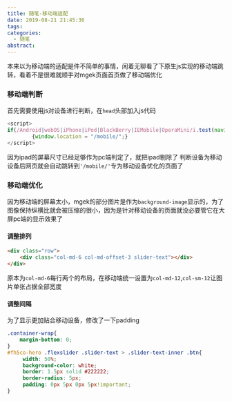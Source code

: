 ```yaml
---
title: 随笔-移动端适配
date: 2019-08-21 21:45:36
tags:
categories:
  - 随笔
abstract:
---
```


本来以为移动端的适配是件不简单的事情，闲着无聊看了下原生js实现的移动端跳转，看着不是很难就顺手对mgek页面首页做了移动端优化

<!--more-->

### 移动端判断

首先需要使用js对设备进行判断，在`head`头部加入js代码

```javascript
<script>
if(/Android|webOS|iPhone|iPod|BlackBerry|IEMobile|OperaMini/i.test(navigator.userAgent
		{window.location = "/mobile/";}
</script>
```

因为ipad的屏幕尺寸已经足够作为pc端判定了，就把ipad剔除了
判断设备为移动设备后网页就会自动跳转到`'/mobile/'`专为移动设备优化的页面了

### 移动端优化

因为移动端的屏幕太小，mgek的部分图片是作为`background-image`显示的，为了图像保持纵横比就会被压缩的很小，因为是针对移动设备的页面就没必要管它在大屏pc端的显示效果了

#### 调整排列

```html
<div class="row">
    <div class="col-md-6 col-md-offset-3 slider-text"></div>
</div>
```

原本为`col-md-6`每行两个的布局，在移动端统一设置为`col-md-12`,`col-sm-12`让图片单张占据全部宽度

#### 调整间隔

为了显示更加贴合移动设备，修改了一下padding

```css
.container-wrap{
	margin-bottom: 0;
}
#fh5co-hero .flexslider .slider-text > .slider-text-inner .btn{
     width: 50%;
     background-color: white;
     border: 1.5px solid #222222;
     border-radius: 5px;
     padding: 0px 5px 0px 5px!important;
}
```

